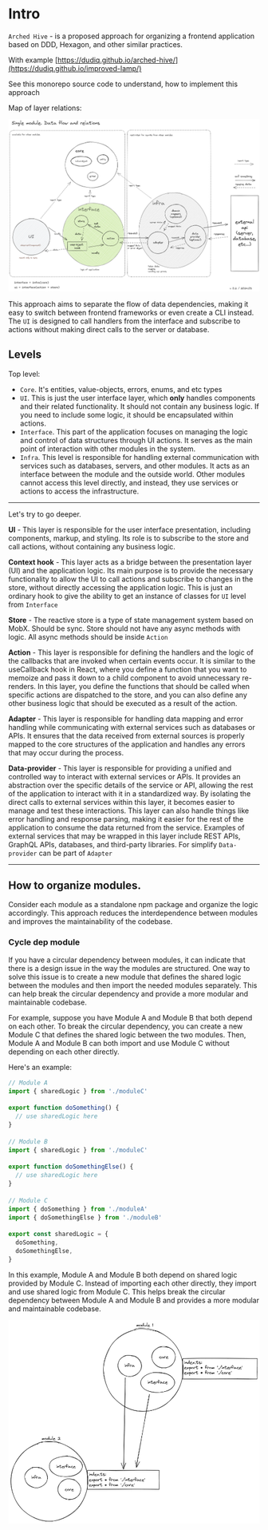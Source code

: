 # Intro

`Arched Hive` - is a proposed approach for organizing a frontend application based on DDD, Hexagon, and other similar practices.

With example [https://dudiq.github.io/arched-hive/](https://dudiq.github.io/improved-lamp/)

See this monorepo source code to understand, how to implement this approach

Map of layer relations:

![Scheme](scheme/basic.png 'Basic scheme')

This approach aims to separate the flow of data dependencies, making it easy to switch
between frontend frameworks or even create a CLI instead.
The `UI` is designed to call handlers from the interface and subscribe to actions without
making direct calls to the server or database.

## Levels

Top level:

- `Core`. It's entities, value-objects, errors, enums, and etc types
- `UI`. This is just the user interface layer, which **only** handles components and their related functionality. It should not contain any business logic. If you need to include some logic, it should be encapsulated within actions.
- `Interface`. This part of the application focuses on managing the logic and control of data structures through UI actions. It serves as the main point of interaction with other modules in the system.
- `Infra`. This level is responsible for handling external communication with services such as databases, servers, and other modules. It acts as an interface between the module and the outside world. Other modules cannot access this level directly, and instead, they use services or actions to access the infrastructure.

---

Let's try to go deeper.

**UI** - This layer is responsible for the user interface presentation, including components, markup, and styling.
Its role is to subscribe to the store and call actions, without containing any business logic.

**Context hook** - This layer acts as a bridge between the presentation layer (UI) and the application logic.
Its main purpose is to provide the necessary functionality to allow the UI to call actions and subscribe to changes in the store, without directly accessing the application logic.
This is just an ordinary hook to give the ability to get an instance of classes for `UI` level from `Interface`

**Store** - The reactive store is a type of state management system based on MobX. Should be sync. Store should not have any async methods with logic. All async methods should be inside `Action`

**Action** - This layer is responsible for defining the handlers and the logic of the callbacks that are invoked when certain events occur.
It is similar to the useCallback hook in React, where you define a function that you want to memoize and pass it down to a child component to avoid unnecessary re-renders. In this layer, you define the functions that should be called when specific actions are dispatched to the store, and you can also define any other business logic that should be executed as a result of the action.

**Adapter** - This layer is responsible for handling data mapping and error handling while communicating with external services such as databases or APIs.
It ensures that the data received from external sources is properly mapped to the core structures of the application and handles any errors that may occur during the process.

**Data-provider** - This layer is responsible for providing a unified and controlled way to interact with external services or APIs. It provides an abstraction over the specific details of the service or API, allowing the rest of the application to interact with it in a standardized way.
By isolating the direct calls to external services within this layer, it becomes easier to manage and test these interactions. This layer can also handle things like error handling and response parsing, making it easier for the rest of the application to consume the data returned from the service.
Examples of external services that may be wrapped in this layer include REST APIs, GraphQL APIs, databases, and third-party libraries.
For simplify `Data-provider` can be part of `Adapter`

---

## How to organize modules.

Consider each module as a standalone npm package and organize the logic accordingly.
This approach reduces the interdependence between modules and improves the maintainability of the codebase.

### Cycle dep module

If you have a circular dependency between modules, it can indicate that there is a design issue in the way the modules are structured.
One way to solve this issue is to create a new module that defines the shared logic between the modules and then import the needed modules separately.
This can help break the circular dependency and provide a more modular and maintainable codebase.

For example, suppose you have Module A and Module B that both depend on each other.
To break the circular dependency, you can create a new Module C that defines the shared logic between the two modules.
Then, Module A and Module B can both import and use Module C without depending on each other directly.

Here's an example:

```javascript
// Module A
import { sharedLogic } from './moduleC'

export function doSomething() {
  // use sharedLogic here
}

// Module B
import { sharedLogic } from './moduleC'

export function doSomethingElse() {
  // use sharedLogic here
}

// Module C
import { doSomething } from './moduleA'
import { doSomethingElse } from './moduleB'

export const sharedLogic = {
  doSomething,
  doSomethingElse,
}
```

In this example, Module A and Module B both depend on shared logic provided by Module C. Instead of importing each other directly, they import and use shared logic from Module C.
This helps break the circular dependency between Module A and Module B and provides a more modular and maintainable codebase.

![Scheme](scheme/modules-relation.png 'Modules relation')
